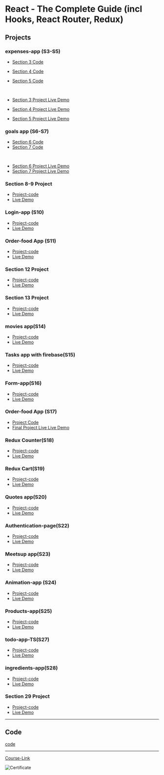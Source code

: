 # React - The Complete Guide (incl Hooks, React Router, Redux)

## Projects

### expenses-app (S3-S5)

- [Section 3 Code](./Projects/Expenses-app/S03-project)
- [Section 4 Code](./Projects/Expenses-app/S04-project/)
- [Section 5 Code](./Projects/Expenses-app/S05-project/)

  <br/>

- [Section 3 Project Live Demo]()
- [Section 4 Project Live Demo]()
- [Section 5 Project Live Demo]()

### goals app (S6-S7)

- [Section 6 Code](./Projects/goals-app/S06-project/)
- [Section 7 Code](./Projects/goals-app/S07-project/)

<br/>

- [Section 6 Project Live Demo](https://section-6-youssef-ashraf.netlify.app/)
- [Section 7 Project Live Demo](https://setion-7-youssef-ashraf.netlify.app/)

### Section 8-9 Project

- [Project-code](./Projects/section-8-9-project)
- [Live Demo](https://section-9-youssef-ashraf.netlify.app/)

### Login-app (S10)

- [Project-code]()
- [Live Demo](https://login-app-s10-youssef.netlify.app)

### Order-food App (S11)

- [Project-code](./Projects/order-food-app/S11-project/)
- [Live Demo](https://order-food-youssef-ashraf.netlify.app)

### Section 12 Project

- [Project-code](./Projects/S12-project)
- [Live Demo](https://s12-project-youssefashrf.netlify.app)

### Section 13 Project

- [Project-code](./Projects/S13-project)
- [Live Demo](https://s13-project-youssef-ashraf.netlify.app/)

### movies app(S14)

- [Project-code](./Projects/movies-app)
- [Live Demo](https://movies-app-youssef-ashraf.netlify.app/)

### Tasks app with firebase(S15)

- [Project-code](./Projects/task-app-firbase/)
- [Live Demo](https://task-app-firbase-youssef-ashraf.netlify.app/)

### Form-app(S16)

- [Project-code](./Projects/form-app)
- [Live Demo]()

### Order-food App (S17)

- [Project Code](./Projects/order-food-app/S17-project/)
- [Final Project Live Live Demo]()

### Redux Counter(S18)

- [Project-code](./Projects/redux-counter)
- [Live Demo]()

### Redux Cart(S19)

- [Project-code](./Projects/redux-cart)
- [Live Demo]()

### Quotes app(S20)

- [Project-code](./Projects/quotes-app)
- [Live Demo]()

### Authentication-page(S22)

- [Project-code](./Projects/Authentication-page)
- [Live Demo]()

### Meetsup app(S23)

- [Project-code](./Projects/meetsup-app)
- [Live Demo]()

### Animation-app (S24)

- [Project-code](./Projects/animation-app)
- [Live Demo]()

### Products-app(S25)

- [Project-code](./Projects/Products-app)
- [Live Demo]()

### todo-app-TS(S27)

- [Project-code](./Projects/todo-app-TS)
- [Live Demo]()

### ingredients-app(S28)

- [Project-code](./Projects/ingredients-app/)
- [Live Demo]()

### Section 29 Project

- [Project-code](./Projects/Section-29/)
- [Live Demo]()

---

## Code

[code](Code)

---

[Course-Link](https://www.udemy.com/course/react-the-complete-guide-incl-redux/)<br>

![Certificate](https://www.udemy.com/certificate/UC-a24e6a80-af9e-42e7-b7c7-589a00866a83/)
